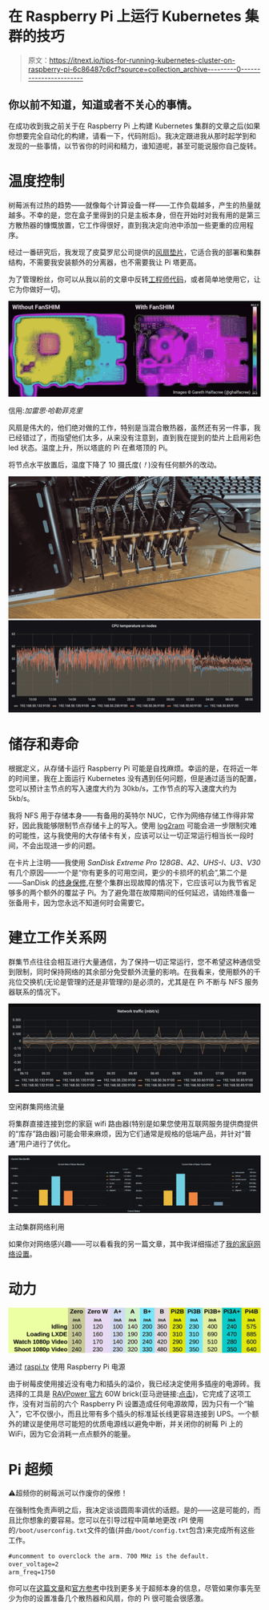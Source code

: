 # 在 Raspberry Pi 上运行 Kubernetes 集群的技巧

> 原文：<https://itnext.io/tips-for-running-kubernetes-cluster-on-raspberry-pi-6c86487c6cf?source=collection_archive---------0----------------------->

## 你以前不知道，知道或者不关心的事情。

在成功收到我之前关于在 Raspberry Pi 上构建 Kubernetes 集群的文章之后(如果你想要完全自动化的构建，请看一下，代码附后)。我决定跟进我从那时起学到和发现的一些事情，以节省你的时间和精力，谁知道呢，甚至可能说服你自己旋转。

# 温度控制

树莓派有过热的趋势——就像每个计算设备一样——工作负载越多，产生的热量就越多。不幸的是，您在盒子里得到的只是主板本身，但在开始时对我有用的是第三方散热器的慷慨放置，它工作得很好，直到我决定向池中添加一些更重的应用程序。

经过一番研究后，我发现了皮莫罗尼公司提供的[风扇垫片](https://shop.pimoroni.com/products/fan-shim)，它适合我的部署和集群结构，不需要我安装额外的分离器，也不需要我让 Pi 塔更高。

为了管理粉丝，你可以从我以前的文章中反转[工程师代码](https://github.com/lukaszraczylo/rpi-home-cluster-setup/blob/master/step2/roles/common/tasks/fan-support.yml)，或者简单地使用它，让它为你做好一切。

![](img/87ce213fed587b379f63a6e8921e3e2b.png)

信用:*加雷思·哈勒菲克里*

风扇是伟大的，他们绝对做的工作，特别是当混合散热器，虽然还有另一件事，我已经错过了，而指望他们太多，从来没有注意到，直到我在提到的垫片上启用彩色 led 状态。温度上升，所以塔底的 Pi 在煮塔顶的 Pi。

将节点水平放置后，温度下降了 10 摄氏度(*！*)没有任何额外的改动。

![](img/9c32fedc34c0230fb52fc7d83b6a956f.png)![](img/ccaa74a9bae4ad21ba8e8eaba7c923c3.png)

# 储存和寿命

根据定义，从存储卡运行 Raspberry Pi 可能是自找麻烦。幸运的是，在将近一年的时间里，我在上面运行 Kubernetes 没有遇到任何问题，但是通过适当的配置，您可以预计主节点的写入速度大约为 30kb/s，工作节点的写入速度大约为 5kb/s。

我将 NFS 用于存储本身——有备用的英特尔 NUC，它作为网络存储工作得非常好，因此我能够限制节点存储卡上的写入。使用 [log2ram](https://github.com/azlux/log2ram) 可能会进一步限制灾难的可能性，这与我使用的大存储卡有关，应该可以让一切正常运行相当长一段时间，不会出现进一步的问题。

在卡片上注明——我使用 *SanDisk Extreme Pro 128GB、A2、UHS-I、U3、V30* 有几个原因——一个是“你有更多的可用空间，更少的卡损坏的机会”,第二个是——SanDisk 的[终身保修](https://kb.sandisk.com/app/answers/detail/a_id/22478/~/product-warranty-table),在整个集群出现故障的情况下，它应该可以为我节省足够多的两个额外的覆盆子 Pi。为了避免潜在故障期间的任何延迟，请始终准备一张备用卡，因为您永远不知道何时会需要它。

# 建立工作关系网

群集节点往往会相互进行大量通信，为了保持一切正常运行，您不希望这种通信受到限制，同时保持网络的其余部分免受额外流量的影响。在我看来，使用额外的千兆位交换机(无论是管理的还是非管理的)是必须的，尤其是在 Pi 不断与 NFS 服务器联系的情况下。

![](img/ee2bb059c8d8479f6c8554bddb7580ab.png)

空闲群集网络流量

将集群直接连接到您的家庭 wifi 路由器(特别是如果您使用互联网服务提供商提供的“库存”路由器)可能会带来麻烦，因为它们通常是规格的低端产品，并针对“普通”用户进行了优化。

![](img/35863c721f3097e2181a41f49972c0a0.png)

主动集群网络利用

如果你对网络感兴趣——可以看看我的另一篇文章，其中我详细描述了[我的家庭网络设置](/i-made-my-internet-fast-finally-cb97f55361d9)。

# **动力**

![](img/ebcbf7f32fd729abd848f1296bdaf197.png)

通过 [raspi.tv](https://raspi.tv/2019/how-much-power-does-the-pi4b-use-power-measurements) 使用 Raspberry Pi 电源

由于树莓皮使用接近没有电力和插头的溢价，我已经决定使用多插座的电源砖。我选择的工具是 [RAVPower 官方](https://medium.com/u/8405206298c2?source=post_page-----6c86487c6cf--------------------------------) 60W brick(亚马逊链接:[点击](https://www.amazon.co.uk/gp/product/B07MJ9ZMDM/ref=ppx_yo_dt_b_search_asin_title?ie=UTF8&psc=1))，它完成了这项工作，没有对当前的六个 Raspberry Pi 设置造成任何电源故障，因为只有一个“输入”，它不仅很小，而且比带有多个插头的标准延长线更容易连接到 UPS。一个额外的建议是使用尽可能短的优质电源线以避免中断，并关闭你的树莓 Pi 上的 WiFi，因为它会消耗一点点额外的能量。

# Pi 超频

⚠️超频你的树莓派可以作废你的保修！

在强制性免责声明之后，我决定谈谈圆周率调优的话题。是的——这是可能的，而且比你想象的要容易。您可以在引导过程中简单地更改 rPI 使用的`/boot/userconfig.txt`文件的值(并由`/boot/config.txt`包含)来完成所有这些工作。

```
#uncomment to overclock the arm. 700 MHz is the default.
over_voltage=2
arm_freq=1750
```

你可以在[这篇文章](https://magpi.raspberrypi.org/articles/how-to-overclock-raspberry-pi-4)和[官方参考](https://www.raspberrypi.org/documentation/configuration/config-txt/overclocking.md)中找到更多关于超频本身的信息，尽管如果你事先至少为你的设置准备几个散热器和风扇，你的 Pi 很可能会很感激。